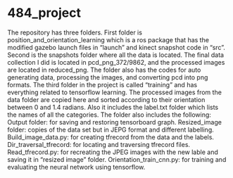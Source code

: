 # 484_project

The repository has three folders. First folder is position_and_orientation_learning which is a ros package that has the modified gazebo launch files in “launch”  and kinect snapshot code in “src”. Second is the snapshots folder where all the data is located. The final data collection I did is located in pcd_png_372/9862, and the processed images are located in reduced_png. The folder also has the codes for auto generating data, processing the images, and converting pcd into png formats. The third folder in the project is called “training” and has everything related to tensorflow learning. The processed images from the data folder are copied here and sorted according to their orientation between 0 and 1.4 radians. Also it includes the label.txt folder which lists the names of all the categories. The folder also includes the following:
Output folder: for saving and restoring tensorboard graph. 
Resized_image folder: copies of the data set but in JEPG format and different labelling.
Build_image_data.py: for creating tfrecord from the data and the labels.
Dir_traversal_tfrecord: for locating and traversing tfrecord files.
Read_tfrecord.py: for recreating the JPEG images with the new lable and saving it in “resized image” folder.
Orientation_train_cnn.py: for training and evaluating the neural network using tensorflow.
